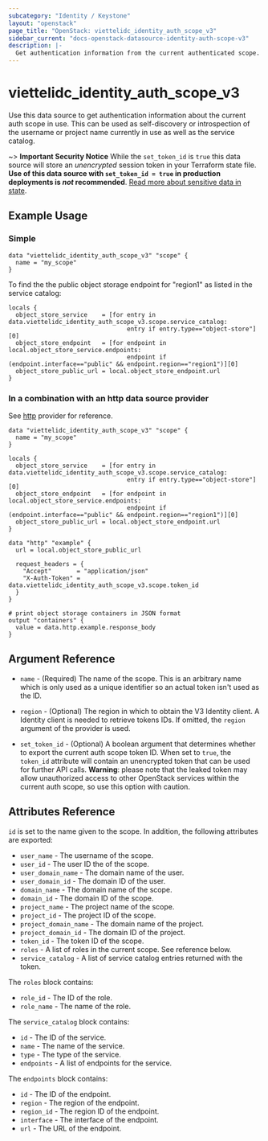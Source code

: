 ```yaml
---
subcategory: "Identity / Keystone"
layout: "openstack"
page_title: "OpenStack: viettelidc_identity_auth_scope_v3"
sidebar_current: "docs-openstack-datasource-identity-auth-scope-v3"
description: |-
  Get authentication information from the current authenticated scope.
---
```


# viettelidc\_identity\_auth\_scope\_v3

Use this data source to get authentication information about the current
auth scope in use. This can be used as self-discovery or introspection of
the username or project name currently in use as well as the service catalog.

~> **Important Security Notice** While the `set_token_id` is `true` this data
source will store an *unencrypted* session token in your Terraform state file.
**Use of this data source with `set_token_id = true` in production deployments
is *not* recommended**.
[Read more about sensitive data in state](https://www.terraform.io/docs/language/state/sensitive-data.html).

## Example Usage

### Simple

```hcl
data "viettelidc_identity_auth_scope_v3" "scope" {
  name = "my_scope"
}
```

To find the the public object storage endpoint for "region1" as listed in the
service catalog:

```hcl
locals {
  object_store_service    = [for entry in data.viettelidc_identity_auth_scope_v3.scope.service_catalog:
                                 entry if entry.type=="object-store"][0]
  object_store_endpoint   = [for endpoint in local.object_store_service.endpoints:
                                 endpoint if (endpoint.interface=="public" && endpoint.region=="region1")][0]
  object_store_public_url = local.object_store_endpoint.url
}
```

### In a combination with an http data source provider

See [http](/providers/hashicorp/http/latest/docs/data-sources/http) provider for reference.

```hcl
data "viettelidc_identity_auth_scope_v3" "scope" {
  name = "my_scope"
}
```

```hcl
locals {
  object_store_service    = [for entry in data.viettelidc_identity_auth_scope_v3.scope.service_catalog:
                                 entry if entry.type=="object-store"][0]
  object_store_endpoint   = [for endpoint in local.object_store_service.endpoints:
                                 endpoint if (endpoint.interface=="public" && endpoint.region=="region1")][0]
  object_store_public_url = local.object_store_endpoint.url
}

data "http" "example" {
  url = local.object_store_public_url

  request_headers = {
    "Accept"       = "application/json"
    "X-Auth-Token" = data.viettelidc_identity_auth_scope_v3.scope.token_id
  }
}

# print object storage containers in JSON format
output "containers" {
  value = data.http.example.response_body
}
```

## Argument Reference

* `name` - (Required) The name of the scope. This is an arbitrary name which is
  only used as a unique identifier so an actual token isn't used as the ID.

* `region` - (Optional) The region in which to obtain the V3 Identity client.
  A Identity client is needed to retrieve tokens IDs. If omitted, the
  `region` argument of the provider is used.

* `set_token_id` - (Optional) A boolean argument that determines whether to
  export the current auth scope token ID. When set to `true`, the `token_id`
  attribute will contain an unencrypted token that can be used for further API
  calls. **Warning**: please note that the leaked token may allow unauthorized
  access to other OpenStack services within the current auth scope, so use this
  option with caution.

## Attributes Reference

`id` is set to the name given to the scope. In addition, the following attributes
are exported:

* `user_name` - The username of the scope.
* `user_id` - The user ID the of the scope.
* `user_domain_name` - The domain name of the user.
* `user_domain_id` - The domain ID of the user.
* `domain_name` - The domain name of the scope.
* `domain_id` - The domain ID of the scope.
* `project_name` - The project name of the scope.
* `project_id` - The project ID of the scope.
* `project_domain_name` - The domain name of the project.
* `project_domain_id` - The domain ID of the project.
* `token_id` - The token ID of the scope.
* `roles` - A list of roles in the current scope. See reference below.
* `service_catalog` - A list of service catalog entries returned with the token.

The `roles` block contains:

* `role_id` - The ID of the role.
* `role_name` - The name of the role.

The `service_catalog` block contains:

* `id` - The ID of the service.
* `name` - The name of the service.
* `type` - The type of the service.
* `endpoints` - A list of endpoints for the service.

The `endpoints` block contains:

* `id` - The ID of the endpoint.
* `region` - The region of the endpoint.
* `region_id` - The region ID of the endpoint.
* `interface` - The interface of the endpoint.
* `url` - The URL of the endpoint.
